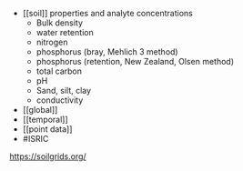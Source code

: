  - [[soil]] properties and analyte concentrations
	 - Bulk density
	 - water retention
	 - nitrogen 
	 - phosphorus (bray, Mehlich 3 method)
	 - phosphorus (retention, New Zealand, Olsen method)
	 - total carbon
	 - pH
	 - Sand, silt, clay
	 - conductivity
- [[global]]
- [[temporal]]
- [[point data]]
-  #ISRIC

https://soilgrids.org/